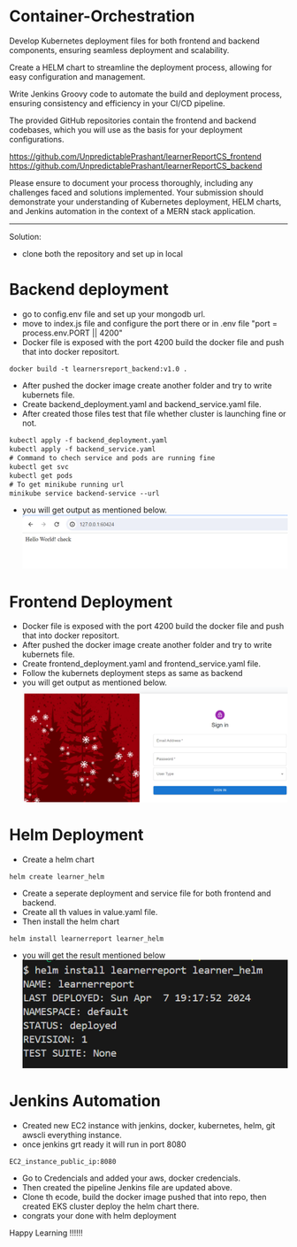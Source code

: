 # Container-Orchestration
Develop Kubernetes deployment files for both frontend and backend components, ensuring seamless deployment and scalability.

Create a HELM chart to streamline the deployment process, allowing for easy configuration and management.

Write Jenkins Groovy code to automate the build and deployment process, ensuring consistency and efficiency in your CI/CD pipeline.

The provided GitHub repositories contain the frontend and backend codebases, which you will use as the basis for your deployment configurations.

https://github.com/UnpredictablePrashant/learnerReportCS_frontend
https://github.com/UnpredictablePrashant/learnerReportCS_backend

Please ensure to document your process thoroughly, including any challenges faced and solutions implemented. Your submission should demonstrate your understanding of Kubernetes deployment, HELM charts, and Jenkins automation in the context of a MERN stack application.

-------------------------------------------------------------------------------
Solution:

* clone both the repository and set up in local 

# Backend deployment

* go to config.env file and set up your mongodb url.
* move to index.js file and configure the port there or in .env file "port = process.env.PORT || 4200" 
* Docker file is exposed with the port 4200 build the docker file and push that into docker repositort.
```
docker build -t learnersreport_backend:v1.0 .
```
* After pushed the docker image create another folder and try to write kubernets file.
* Create backend_deployment.yaml and backend_service.yaml file.
* After created those files test that file whether cluster is launching fine or not.
```
kubectl apply -f backend_deployment.yaml
kubectl apply -f backend_service.yaml
# Command to chech service and pods are running fine
kubectl get svc
kubectl get pods
# To get minikube running url
minikube service backend-service --url 
```
* you will get output as mentioned below.
![alt text](backend_deployment.PNG)

# Frontend Deployment

* Docker file is exposed with the port 4200 build the docker file and push that into docker repositort.
* After pushed the docker image create another folder and try to write kubernets file.
* Create frontend_deployment.yaml and frontend_service.yaml file.
* Follow the kubernets deployment steps as same as backend
* you will get output as mentioned below.
![alt text](frontend_deployment.PNG)

# Helm Deployment 

* Create a helm chart 
```
helm create learner_helm 
```
* Create a seperate deployment and service file for both frontend and backend.
* Create all th values in value.yaml file.
* Then install the helm chart 
```
helm install learnerreport learner_helm
```
* you will get the result mentioned below
![alt text](helm_install.PNG)

# Jenkins Automation 

* Created new EC2 instance with jenkins, docker, kubernetes, helm, git awscli everything instance.
* once jenkins grt ready it will run in port 8080
```
EC2_instance_public_ip:8080
```
* Go to Credencials and added your aws, docker credencials.
* Then created the pipeline Jenkins file are updated above.
* Clone th ecode, build the docker image pushed that into repo, then created EKS cluster deploy the helm chart there.
* congrats your done with helm deployment

Happy Learning !!!!!!
